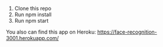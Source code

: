 1. Clone this repo
2. Run npm install
3. Run npm start

You also can find this app on Heroku: https://face-recognition-3001.herokuapp.com/
